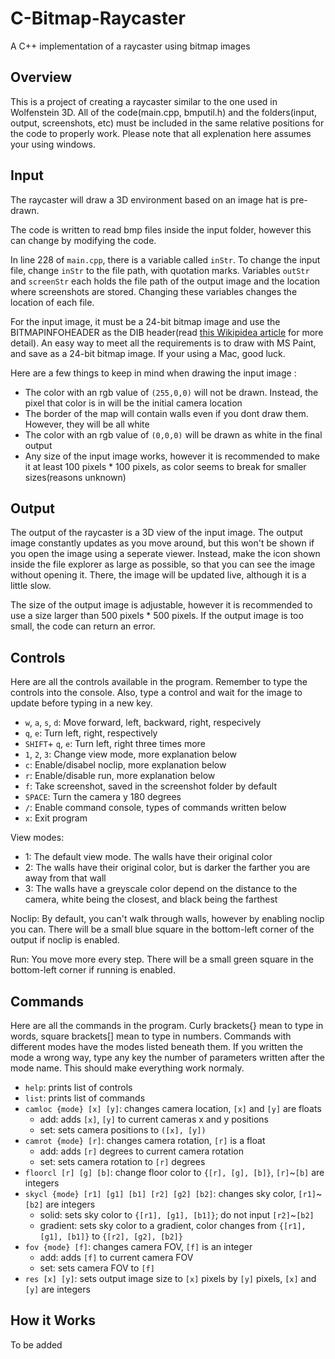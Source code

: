 # C-Bitmap-Raycaster
A C++ implementation of a raycaster using bitmap images

## Overview
This is a project of creating a raycaster similar to the one used in Wolfenstein 3D. All of the code(main.cpp, bmputil.h) and the folders(input, output, screenshots, etc) must be included in the same relative positions for the code to properly work. Please note that all explenation here assumes your using windows.

## Input
The raycaster will draw a 3D environment based on an image hat is pre-drawn.

The code is written to read bmp files inside the input folder, however this can change by modifying the code.

In line 228 of `main.cpp`, there is a variable called `inStr`. To change the input file, change `inStr` to the file path, with quotation marks. Variables `outStr` and `screenStr` each holds the file path of the output image and the location where screenshots are stored. Changing these variables changes the location of each file.

For the input image, it must be a 24-bit bitmap image and use the BITMAPINFOHEADER as the DIB header(read [this Wikipidea article](https://en.wikipedia.org/wiki/BMP_file_format#DIB_header_(bitmap_information_header)) for more detail). An easy way to meet all the requirements is to draw with MS Paint, and save as a 24-bit bitmap image. If your using a Mac, good luck.

Here are a few things to keep in mind when drawing the input image :
* The color with an rgb value of `(255,0,0)` will not be drawn. Instead, the pixel that color is in will be the initial camera location
* The border of the map will contain walls even if you dont draw them. However, they will be all white
* The color with an rgb value of `(0,0,0)` will be drawn as white in the final output
* Any size of the input image works, however it is recommended to make it at least 100 pixels * 100 pixels, as color seems to break for smaller sizes(reasons unknown)

## Output
The output of the raycaster is a 3D view of the input image. The output image constantly updates as you move around, but this won't be shown if you open the image using a seperate viewer. Instead, make the icon shown inside the file explorer as large as possible, so that you can see the image without opening it. There, the image will be updated live, although it is a little slow.

The size of the output image is adjustable, however it is recommended to use a size larger than 500 pixels * 500 pixels. If the output image is too small, the code can return an error.

## Controls
Here are all the controls available in the program. Remember to type the controls into the console. Also, type a control and wait for the image to update before typing in a new key.
* `w`, `a`, `s`, `d`: Move forward, left, backward, right, respecively
* `q`, `e`: Turn left, right, respectively
* `SHIFT`+ `q`, `e`: Turn left, right three times more
* `1`, `2`, `3`: Change view mode, more explanation below
* `c`: Enable/disabel noclip, more explanation below
* `r`: Enable/disable run, more explanation below
* `f`: Take screenshot, saved in the screenshot folder by default
* `SPACE`: Turn the camera y 180 degrees
* `/`: Enable command console, types of commands written below
* `x`: Exit program

View modes:
* 1: The default view mode. The walls have their original color
* 2: The walls have their original color, but is darker the farther you are away from that wall
* 3: The walls have a greyscale color depend on the distance to the camera, white being the closest, and black being the farthest

Noclip: By default, you can't walk through walls, however by enabling noclip you can. There will be a small blue square in the bottom-left corner of the output if noclip is enabled.

Run: You move more every step. There will be a small green square in the bottom-left corner if running is enabled.

## Commands
Here are all the commands in the program. Curly brackets{} mean to type in words, square brackets[] mean to type in numbers. Commands with different modes have the modes listed beneath them. If you written the mode a wrong way, type any key the number of parameters written after the mode name. This should make everything work normaly.
* `help`: prints list of controls
* `list`: prints list of commands
* `camloc {mode} [x] [y]`: changes camera location, `[x]` and `[y]` are floats
	* add: adds `[x]`, `[y]` to current cameras x and y positions
	* set: sets camera positions to `([x], [y])`
* `camrot {mode} [r]`: changes camera rotation, `[r]` is a float
	* add: adds `[r]` degrees to current camera rotation
	* set: sets camera rotation to `[r]` degrees
* `floorcl [r] [g] [b]`: change floor color to `{[r], [g], [b]}`, `[r]`~`[b]` are integers
* `skycl {mode} [r1] [g1] [b1] [r2] [g2] [b2]`: changes sky color, `[r1]`~`[b2]` are integers
	* solid: sets sky color to `{[r1], [g1], [b1]}`; do not input `[r2]`~`[b2]`
	* gradient: sets sky color to a gradient, color changes from `{[r1], [g1], [b1]}` to `{[r2], [g2], [b2]}`
* `fov {mode} [f]`: changes camera FOV, `[f]` is an integer
	* add: adds `[f]` to current camera FOV
	* set: sets camera FOV to `[f]`
* `res [x] [y]`: sets output image size to `[x]` pixels by `[y]` pixels, `[x]` and `[y]` are integers

## How it Works
To be added

